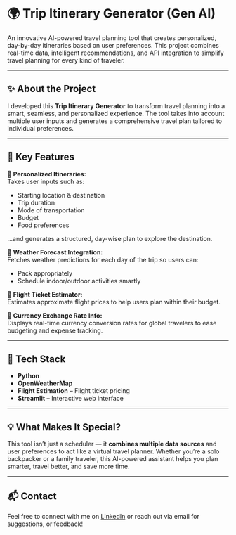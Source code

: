 # 🌍 Trip Itinerary Generator (Gen AI)

An innovative AI-powered travel planning tool that creates personalized, day-by-day itineraries based on user preferences. This project combines real-time data, intelligent recommendations, and API integration to simplify travel planning for every kind of traveler.

---

## ✨ About the Project

I developed this **Trip Itinerary Generator** to transform travel planning into a smart, seamless, and personalized experience. The tool takes into account multiple user inputs and generates a comprehensive travel plan tailored to individual preferences.

---

## 🎯 Key Features

🔹 **Personalized Itineraries:**  
Takes user inputs such as:
- Starting location & destination  
- Trip duration  
- Mode of transportation  
- Budget  
- Food preferences  

…and generates a structured, day-wise plan to explore the destination.

🔹 **Weather Forecast Integration:**  
Fetches weather predictions for each day of the trip so users can:
- Pack appropriately  
- Schedule indoor/outdoor activities smartly  

🔹 **Flight Ticket Estimator:**  
Estimates approximate flight prices to help users plan within their budget.

🔹 **Currency Exchange Rate Info:**  
Displays real-time currency conversion rates for global travelers to ease budgeting and expense tracking.

---

## 🚀 Tech Stack

- **Python**  
- **OpenWeatherMap** 
- **Flight Estimation** – Flight ticket pricing   
- **Streamlit** – Interactive web interface
---

## 💡 What Makes It Special?

This tool isn’t just a scheduler — it **combines multiple data sources** and user preferences to act like a virtual travel planner. Whether you’re a solo backpacker or a family traveler, this AI-powered assistant helps you plan smarter, travel better, and save more time.

---

## 📬 Contact

Feel free to connect with me on [LinkedIn](www.linkedin.com/in/suriyagurumoorthi) or reach out via email for suggestions, or feedback!


